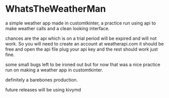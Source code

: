 # WhatsTheWeatherMan
a simple weather app made in customtkinter, a practice run using api to make weather calls and a clean looking interface.


 chances are the api which is on a trial period will be expired and will not work. So you will need to create an account at weatherapi.com it should be free and open the api file plug your api key and the rest should work just fine.

some small bugs left to be ironed out but for now that was a nice practice run on making a weather app in customtkinter.

definitely a barebones production.

future releases will be using kivymd

